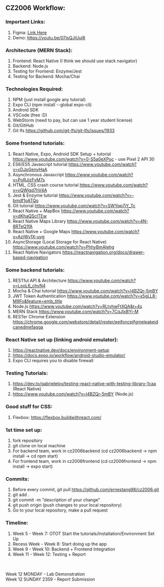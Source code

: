 ## CZ2006 Workflow:

### Important Links:
1. Figma: [Link Here](https://www.figma.com/file/EtrXjcbUW2vFTMNQ2PdTJ4/CZ2006-UI-Design?node-id=14%3A4)
2. Demo: https://youtu.be/07jsQJjUuI8 

### Architecture (MERN Stack):
1. Frontend: React Native (I think we should use stack navigator)
2. Backend: Node.js
3. Testing for Frontend: Enzyme/Jest
4. Testing for Backend: Mocha/Chai

### Technologies Required:
1. NPM (just install google any tutorial)
2. Expo CLI (npm install --global expo-cli)
3. Android SDK
4. VSCode (free :D) 
5. WebStorm (need to pay, but can use 1 year student license)
6. Git/GitHub
7. Git lfs https://github.com/git-lfs/git-lfs/issues/1933

### Some frontend tutorials:
1. React Native, Expo, Android SDK Setup + tutorial https://www.youtube.com/watch?v=0-S5a0eXPoc - use Pixel 2 API 30
2. ES6/ES5 Javascript tutorial https://www.youtube.com/watch?v=vDJpGenyHaA
3. Asynchronous Javascript https://www.youtube.com/watch?v=PoRJizFvM7s
4. HTML, CSS crash course tutorial https://www.youtube.com/watch?v=vQWlgd7hV4A
5. Jest & Enzyme tutorial https://www.youtube.com/watch?v=-bmdf1oATQo
6. Git tutorial https://www.youtube.com/watch?v=SWYqp7iY_Tc
7. React Native + MapBox https://www.youtube.com/watch?v=dKhaQScITEw
8. React Native Maps Library https://www.youtube.com/watch?v=4N-8RTeQ1fA
9. React Native + Google Maps https://www.youtube.com/watch?v=AzjWv1X-uyg
10. AsyncStorage (Local Storage for React Native) https://www.youtube.com/watch?v=PhhyBmAIehg
11. React Native Navigators https://reactnavigation.org/docs/drawer-based-navigation

### Some backend tutorials:
1. RESTful API & Architecture https://www.youtube.com/watch?v=LooL6_chvN4
2. Mocha & Chai tutorial https://www.youtube.com/watch?v=I4BZQr-5mBY
3. JWT Token Authentication https://www.youtube.com/watch?v=x5gLL8-M9Fo&feature=emb_title
4. Node.js https://www.youtube.com/watch?v=RLtyhwFtXQA&t=4s
5. MERN Stack https://www.youtube.com/watch?v=7CqJlxBYj-M
6. RESTer Chrome Extension https://chrome.google.com/webstore/detail/rester/eejfoncpjfgmeleakejdcanedmefagga

### React Native set up (linking android emulator):
1. https://reactnative.dev/docs/environment-setup
2. https://docs.expo.io/workflow/android-studio-emulator/
3. Expo CLI requires you to disable firewall

### Testing Tutorials:
1. https://dev.to/gabrieleloy/testing-react-native-with-testing-library-1caa (React Native)
2. https://www.youtube.com/watch?v=I4BZQr-5mBY (Node.js)

### Good stuff for CSS:
1. Flexbox: https://flexbox.buildwithreact.com/

### 1st time set up:
1. fork repository
2. git clone on local machine
3. For backend team, work in cz2006backend (cd cz2006backend -> npm install -> cd npm start)
4. For frontend team, work in cz2006frontend (cd cz2006frontend -> npm install -> expo start)

### Commits:
1. Before every commit, git pull https://github.com/ernestang98/cz2006.git
2. git add .
3. git commit -m "description of your change"
4. git push origin (push changes to your local repository)
5. Go to your local repository, make a pull request

### Timeline:
1. Week 5 - Week 7: OTOT Start the tutorials/Installation/Environment Set Up
2. Recess Week - Week 8: Start doing up the app
3. Week 9 - Week 10: Backend + Frontend Integration
4. Week 11 - Week 12: Testing + Report
<br/>
<br/>
Week 12 MONDAY - Lab Demonstration
<br/>
Week 12 SUNDAY 2359 - Report Submission

